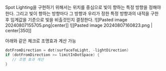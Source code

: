Spot Lighting을 구현하기 위해서는 위치를 중심으로 빛이 향하는 특정 방향을 정해야한다. 그리고 빛이 향하는 방향마다 그 방향과 우리가 정한 특정 방향과의 내적을 구한 후 임계값을 기준으로 빛을 비출것인지 결정한다.
![[Pasted image 20240807155705.png|center]]
![[Pasted image 20240807160823.png | center|350]]

아래와 같은 체크로 조명효과 계산 가능 
```cpp 
dotFromDirection = dot(surfaceToLight, -lightDirection)
if (dotFromDirection >= limitInDotSpace) {
   // 조명 효과 계산
}
```

